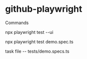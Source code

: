 # github-playwright

Commands

npx playwright test --ui

npx playwright test  demo.spec.ts 

task file --  tests/demo.specs.ts
